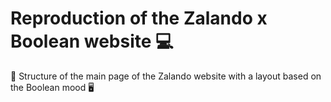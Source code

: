 # Reproduction of the Zalando x Boolean website 💻

📲 Structure of the main page of the Zalando website with a layout based on the Boolean mood 🖥 

